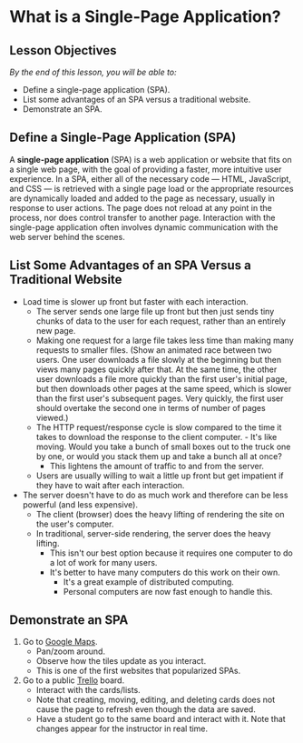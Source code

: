 # What is a Single-Page Application?

## Lesson Objectives
*By the end of this lesson, you will be able to:*

- Define a single-page application (SPA).
- List some advantages of an SPA versus a traditional website.
- Demonstrate an SPA.

## Define a Single-Page Application (SPA) 

A **single-page application** (SPA) is a web application or website that fits on a single web page, with the goal of providing a faster, more intuitive user experience. In a SPA, either all of the necessary code — HTML, JavaScript, and CSS — is retrieved with a single page load or the appropriate resources are dynamically loaded and added to the page as necessary, usually in response to user actions. The page does not reload at any point in the process, nor does control transfer to another page. Interaction with the single-page application often involves dynamic communication with the web server behind the scenes.

## List Some Advantages of an SPA Versus a Traditional Website

- Load time is slower up front but faster with each interaction.
    - The server sends one large file up front but then just sends tiny chunks of data to the user for each request, rather than an entirely new page.
    - Making one request for a large file takes less time than making many requests to smaller files.
    (Show an animated race between two users.  One user downloads a file slowly at the beginning but then views many pages quickly after that.  At the same time, the other user downloads a file more quickly than the first user's initial page, but then downloads other pages at the same speed, which is slower than the first user's subsequent pages.  Very quickly, the first user should overtake the second one in terms of number of pages viewed.)
    - The HTTP request/response cycle is slow compared to the time it takes to download the response to the client computer.
            - It's like moving. Would you take a bunch of small boxes out to the truck one by one, or would you stack them up and take a bunch all at once?
        - This lightens the amount of traffic to and from the server.
    - Users are usually willing to wait a little up front but get impatient if they have to wait after each interaction.
- The server doesn't have to do as much work and therefore can be less powerful (and less expensive).
    - The client (browser) does the heavy lifting of rendering the site on the user's computer.
    - In traditional, server-side rendering, the server does the heavy lifting.
        - This isn't our best option because it requires one computer to do a lot of work for many users.
        - It's better to have many computers do this work on their own.
            - It's a great example of distributed computing.
            - Personal computers are now fast enough to handle this.

## Demonstrate an SPA

1. Go to [Google Maps](https://www.google.com/maps/).
    - Pan/zoom around.
    - Observe how the tiles update as you interact.
    - This is one of the first websites that popularized SPAs.
1. Go to a public [Trello](https://trello.com/) board.
    - Interact with the cards/lists.
    - Note that creating, moving, editing, and deleting cards does not cause the page to refresh even though the data are saved.
    - Have a student go to the same board and interact with it. Note that changes appear for the instructor in real time.
